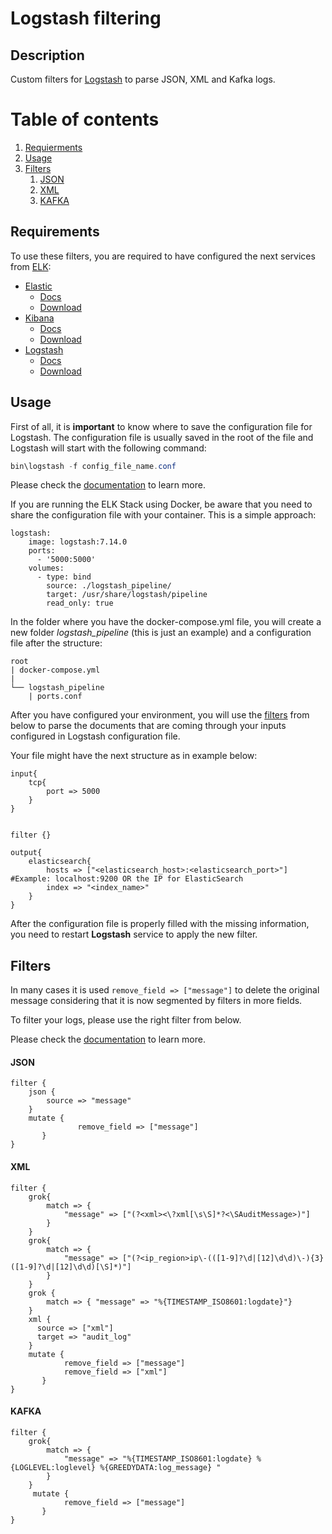 # Logstash filtering


## Description
Custom filters for [Logstash](https://www.elastic.co/logstash/) to parse JSON, XML and Kafka logs.

# Table of contents
1. [Requierments](#requirements)
2. [Usage](#usage)
3. [Filters](#filters)
    1. [JSON](#json)
    2. [XML](#xml)
    3. [KAFKA](#kafka)


## Requirements <a name="requirements"></a>
To use these filters, you are required to have configured the next services from [ELK](https://www.elastic.co/what-is/elk-stack):
* [Elastic](https://www.elastic.co/)
  * [Docs](https://www.elastic.co/guide/en/elasticsearch/reference/current/index.html)
  * [Download](https://www.elastic.co/start)
* [Kibana](https://www.elastic.co/kibana/)
  * [Docs](https://www.elastic.co/guide/en/kibana/current/index.html)
  * [Download](https://www.elastic.co/start)
* [Logstash](https://www.elastic.co/logstash/)
  * [Docs](https://www.elastic.co/guide/en/logstash/current/index.html)
  * [Download](https://www.elastic.co/downloads/logstash)



## Usage <a name="usage"></a>
First of all, it is __important__ to know where to save the configuration file for Logstash. The configuration file is usually saved in the root of the file and Logstash will start with the following command: 

```powershell
bin\logstash -f config_file_name.conf
```
Please check the [documentation](https://www.elastic.co/guide/en/logstash/current/running-logstash-command-line.html) to learn more.

If you are running the ELK Stack using Docker, be aware that you need to share the configuration file with your container. This is a simple approach:
```compose
logstash:
    image: logstash:7.14.0
    ports:
      - '5000:5000'
    volumes:
      - type: bind
        source: ./logstash_pipeline/
        target: /usr/share/logstash/pipeline
        read_only: true
```
In the folder where you have the docker-compose.yml file, you will create a new folder *logstash_pipeline* (this is just an example) and a configuration file after the structure:
```
root
| docker-compose.yml
|
└── logstash_pipeline
    | ports.conf
```
After you have configured your environment, you will use the [filters](#filters) from below to parse the documents that are coming through your inputs configured in Logstash configuration file.

Your file might have the next structure as in example below: 
```Properties
input{
    tcp{
        port => 5000
    }
}


filter {}

output{
    elasticsearch{
        hosts => ["<elasticsearch_host>:<elasticsearch_port>"] #Example: localhost:9200 OR the IP for ElasticSearch
        index => "<index_name>"
    }
}
```
After the configuration file is properly filled with the missing information, you need to restart __Logstash__ service to apply the new filter.

## Filters <a name="filters"></a>
In many cases it is used ```remove_field => ["message"]``` to delete the original message considering that it is now segmented by filters in more fields.

To filter your logs, please use the right filter from below.

Please check the [documentation](https://www.elastic.co/guide/en/logstash/current/filter-plugins.html) to learn more.


#### JSON <a name="json"></a>
```Properties
filter {
    json {
		source => "message"
	}
    mutate {            
               remove_field => ["message"]
       }
}
```

#### XML <a name="xml"></a>
```Properties
filter {
    grok{
        match => {
            "message" => ["(?<xml><\?xml[\s\S]*?<\SAuditMessage>)"]
        }
    }
    grok{
        match => {
            "message" => ["(?<ip_region>ip\-(([1-9]?\d|[12]\d\d)\-){3}([1-9]?\d|[12]\d\d)[\S]*)"]
        }
    }
    grok {
		match => { "message" => "%{TIMESTAMP_ISO8601:logdate}"}
    }
    xml {
      source => ["xml"]
      target => "audit_log"
    }
    mutate {            
            remove_field => ["message"]
            remove_field => ["xml"]
       }
}
```

#### KAFKA <a name="kafka"></a>
```Properties
filter {
    grok{
        match => {
            "message" => "%{TIMESTAMP_ISO8601:logdate} %{LOGLEVEL:loglevel} %{GREEDYDATA:log_message} "
        }
    }
     mutate {            
            remove_field => ["message"]
       }
}
```
